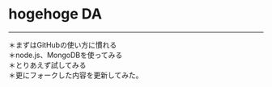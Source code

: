 # hogehoge DA

***

＊まずはGitHubの使い方に慣れる  
＊node.js、MongoDBを使ってみる  
＊とりあえず試してみる  
＊更にフォークした内容を更新してみた。  
